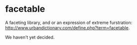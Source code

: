 facetable
=========

A faceting library, and or an expression of extreme furstration: http://www.urbandictionary.com/define.php?term=facetable.

We haven't yet decided.
